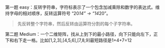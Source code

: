 
第一题 easy：反转字符串，字符标表示了一个包含加减乘除和数字的表达式。维持字母的相对顺序，反转运算符号 “20*14” -> “14*20”。

> 先反转整个字符串，然后反转由运算符分割的每个子字符串。

第二题 Medium：一个二维矩阵，找从上到下的最小路径，向下只能向左下，正下和右下走一格。比如[1,2,3],[4,5,6],[7,8,9]最短路径是1+4+7=12

> 
